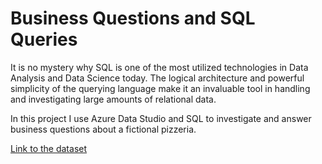 # Business Questions and SQL Queries
It is no mystery why SQL is one of the most utilized technologies in Data Analysis and Data Science today. The logical architecture and powerful simplicity of the querying language make it an invaluable tool in handling and investigating large amounts of relational data.

In this project I use Azure Data Studio and SQL to investigate and answer business questions about a fictional pizzeria. 

[Link to the dataset](https://www.kaggle.com/datasets/ylenialongo/pizza-sales)
